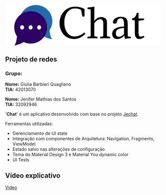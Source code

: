 <img src="screenshots/chatlogo.png"/>

## Projeto de redes

### Grupo:

**Nome:** Giulia Barbieri Quagliano\
**TIA:** 42013070

**Nome:** Jenifer Mathias dos Santos\
**TIA:** 32092946

'**Chat**' é um aplicativo desenvolvido com base no projeto [Jechat](https://github.com/android/compose-samples/tree/main/Jetchat).

Ferramentas utilizadas:

* Gerenciamento de UI state
* Integração com componentes de Arquitetura: Navigation, Fragments, ViewModel
* Estado salvo nas alterações de configuração
* Tema do Material Design 3 e Material You dynamic color
* UI Tests

## Vídeo explicativo

[Video](https://youtu.be/Du4UZjszbgs)

